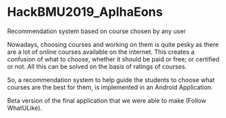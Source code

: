 # HackBMU2019_AplhaEons

Recommendation system based on course chosen by any user

Nowadays, choosing courses and working on them is quite pesky as there are a lot of online courses available on the internet. This creates a confusion of what to choose, whether it should be paid or free; or certified or not. 
All this can be solved on the basis of ratings of courses.

So, a recommendation system to help guide the students to choose what courses are the best for them, is implemented in an Android Application.

Beta version of the final application that we were able to make (Follow WhatULike).
